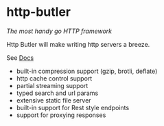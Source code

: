 # http-butler

_The most handy go HTTP framework_

Http Butler will make writing http servers a breeze.

See [Docs](./docs/README.md)

- built-in compression support (gzip, brotli, deflate)
- http cache control support
- partial streaming support
- typed search and url params
- extensive static file server
- built-in support for Rest style endpoints
- support for proxying responses
